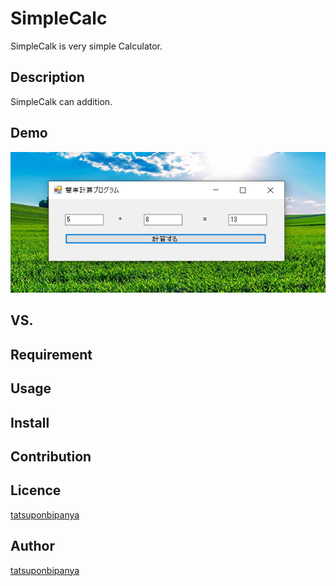 # SimpleCalc
SimpleCalk is very simple Calculator.

## Description
SimpleCalk can addition.

## Demo
<img src="https://github.com/tatsuponbipanya/SimpleCalc/blob/master/simplecalc.png" alt="simplecalc" title="サンプル">

## VS. 

## Requirement

## Usage

## Install

## Contribution

## Licence

[tatsuponbipanya](https://github.com/tatsuponbipanya)

## Author

[tatsuponbipanya](https://github.com/tatsuponbipanya)

